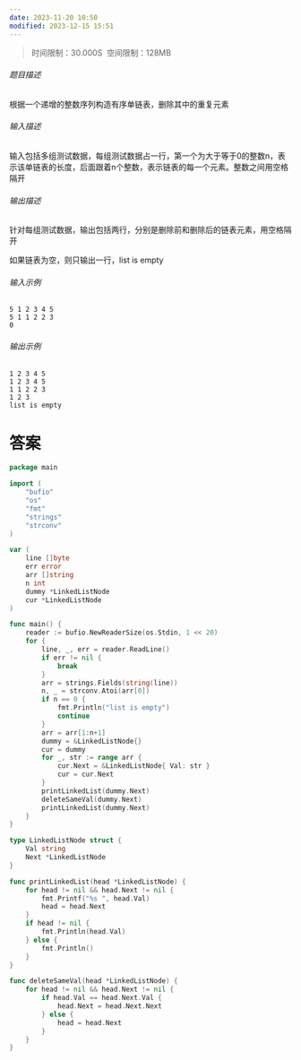 ```yaml
---
date: 2023-11-20 10:50
modified: 2023-12-15 15:51
---
```


>时间限制：30.000S  空间限制：128MB

###### 题目描述

根据一个递增的整数序列构造有序单链表，删除其中的重复元素

###### 输入描述

输入包括多组测试数据，每组测试数据占一行，第一个为大于等于0的整数n，表示该单链表的长度，后面跟着n个整数，表示链表的每一个元素。整数之间用空格隔开

###### 输出描述

针对每组测试数据，输出包括两行，分别是删除前和删除后的链表元素，用空格隔开

如果链表为空，则只输出一行，list is empty

###### 输入示例

```
5 1 2 3 4 5
5 1 1 2 2 3
0
```

###### 输出示例

```
1 2 3 4 5 
1 2 3 4 5 
1 1 2 2 3 
1 2 3 
list is empty
```

# 答案
```go
package main

import (
    "bufio"
    "os"
    "fmt"
    "strings"
    "strconv"
)

var (
    line []byte
    err error
    arr []string
    n int
    dummy *LinkedListNode
    cur *LinkedListNode
)

func main() {
    reader := bufio.NewReaderSize(os.Stdin, 1 << 20)
    for {
        line, _, err = reader.ReadLine()
        if err != nil {
            break
        }
        arr = strings.Fields(string(line))
        n, _ = strconv.Atoi(arr[0])
        if n == 0 {
            fmt.Println("list is empty")
            continue
        }
        arr = arr[1:n+1]
        dummy = &LinkedListNode{}
        cur = dummy
        for _, str := range arr {
            cur.Next = &LinkedListNode{ Val: str }
            cur = cur.Next
        }
        printLinkedList(dummy.Next)
        deleteSameVal(dummy.Next)
        printLinkedList(dummy.Next)
    }
}

type LinkedListNode struct {
    Val string
    Next *LinkedListNode
}

func printLinkedList(head *LinkedListNode) {
    for head != nil && head.Next != nil {
        fmt.Printf("%s ", head.Val)
        head = head.Next
    }
    if head != nil {
        fmt.Println(head.Val)
    } else {
        fmt.Println()
    }
}

func deleteSameVal(head *LinkedListNode) {
    for head != nil && head.Next != nil {
        if head.Val == head.Next.Val {
            head.Next = head.Next.Next
        } else {
            head = head.Next
        }
    }
}
```
